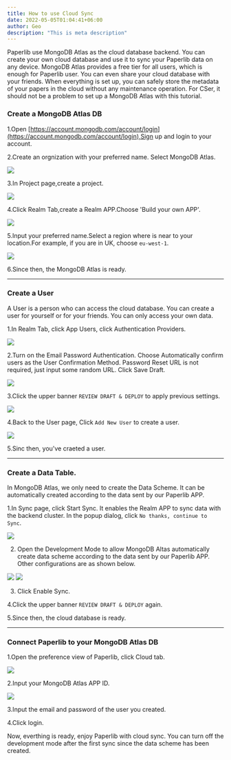 ```yaml
---
title: How to use Cloud Sync
date: 2022-05-05T01:04:41+06:00
author: Geo
description: "This is meta description"
---
```


Paperlib use MongoDB Atlas as the cloud database backend. You can create your own cloud database and use it to sync your Paperlib data on any device. MongoDB Atlas provides a free tier for all users, which is enough for Paperlib user. You can even share your cloud database with your friends. When everything is set up, you can safely store the metadata of your papers in the cloud without any maintenance operation. For CSer, it should not be a problem to set up a MongoDB Atlas with this tutorial.

### Create a MongoDB Atlas DB
1.Open [https://account.mongodb.com/account/login](https://account.mongodb.com/account/login),Sign up and login to your account.

2.Create an orgnization with your preferred name. Select MongoDB Atlas.

![](/images/blog/sync/1.png)

3.In Project page,create a project.

![](/images/blog/sync/2.png)

4.Click Realm Tab,create a Realm APP.Choose 'Build your own APP'.

![](/images/blog/sync/3.png)

5.Input your preferred name.Select a region where is near to your location.For example, if you are in UK, choose `eu-west-1`.

![](/images/blog/sync/4.png)

6.Since then, the MongoDB Atlas is ready.

---
### Create a User

A User is a person who can access the cloud database. You can create a user for yourself or for your friends. You can only access your own data. 

1.In Realm Tab, click App Users, click Authentication Providers.

![](/images/blog/sync/5.png)

2.Turn on the Email Password Authentication. Choose Automatically confirm users as the User Confirmation Method. Password Reset URL is not required, just input some random URL. Click Save Draft.

![](/images/blog/sync/6.png)

3.Click the upper banner `REVIEW DRAFT & DEPLOY` to apply previous settings.

![](/images/blog/sync/7.png)

4.Back to the User page, Click `Add New User` to create a user.

![](/images/blog/sync/8.png)

5.Sinc then, you've craeted a user.

---
### Create a Data Table.

In MongoDB Atlas, we only need to create the Data Scheme. It can be automatically created according to the data sent by our Paperlib APP.

1.In Sync page, click Start Sync. It enables the Realm APP to sync data with the backend cluster. In the popup dialog, click `No thanks, continue to Sync`.

![](/images/blog/sync/9.png)

2. Open the Development Mode to allow MongoDB Altas automatically create data scheme according to the data sent by our Paperlib APP. Other configurations are as shown below.

![](/images/blog/sync/10.png)
![](/images/blog/sync/11.png)


3. Click Enable Sync.

4.Click the upper banner `REVIEW DRAFT & DEPLOY` again.

5.Since then, the cloud database is ready.

---
### Connect Paperlib to your MongoDB Atlas DB

1.Open the preference view of Paperlib, click Cloud tab.

![](/images/blog/sync/12.png)

2.Input your MongoDB Atlas APP ID.

![](/images/blog/sync/13.png)

3.Input the email and password of the user you created.

4.Click login.

Now, everthing is ready, enjoy Paperlib with cloud sync. You can turn off the development mode after the first sync since the data scheme has been created.
